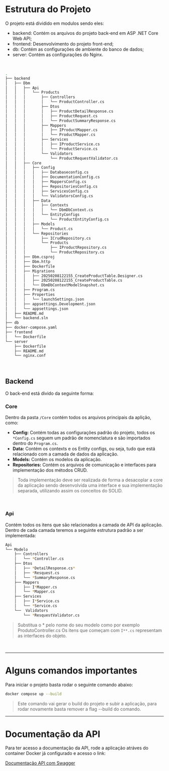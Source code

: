 # Estrutura do Projeto

O projeto está dividido em modulos sendo eles:

- backend: Contém os arquivos do projeto back-end em ASP .NET Core Web API;
- frontend: Desenvolvimento do projeto front-end;
- db: Contém as configurações de ambiente do banco de dados;
- server: Contém as configurações do Nginx.

<br>

```bash
.
├── backend
│   ├── Dbm
│   │   ├── Api
│   │   │   └── Products
│   │   │       ├── Controllers
│   │   │       │   └── ProductController.cs
│   │   │       ├── Dtos
│   │   │       │   ├── ProductDetailResponse.cs
│   │   │       │   ├── ProductRequest.cs
│   │   │       │   └── ProductSummaryResponse.cs
│   │   │       ├── Mappers
│   │   │       │   ├── IProductMapper.cs
│   │   │       │   └── ProductMapper.cs
│   │   │       ├── Services
│   │   │       │   ├── IProductService.cs
│   │   │       │   └── ProductService.cs
│   │   │       └── Validators
│   │   │           └── ProductRequestValidator.cs
│   │   ├── Core
│   │   │   ├── Config
│   │   │   │   ├── Databaseconfig.cs
│   │   │   │   ├── DocumentationConfig.cs
│   │   │   │   ├── MappersConfig.cs
│   │   │   │   ├── RepositoriesConfig.cs
│   │   │   │   ├── ServicesConfig.cs
│   │   │   │   └── ValidatorsConfig.cs
│   │   │   ├── Data
│   │   │   │   ├── Contexts
│   │   │   │   │   └── DbmDbContext.cs
│   │   │   │   └── EntityConfigs
│   │   │   │       └── ProductEntityConfig.cs
│   │   │   ├── Models
│   │   │   │   └── Product.cs
│   │   │   └── Repositories
│   │   │       ├── ICrudRepository.cs
│   │   │       └── Products
│   │   │           ├── IProductRepository.cs
│   │   │           └── ProductRepository.cs
│   │   ├── Dbm.csproj
│   │   ├── Dbm.http
│   │   ├── Dockerfile
│   │   ├── Migrations
│   │   │   ├── 20250208122155_CreateProductTable.Designer.cs
│   │   │   ├── 20250208122155_CreateProductTable.cs
│   │   │   └── DbmDbContextModelSnapshot.cs
│   │   ├── Program.cs
│   │   ├── Properties
│   │   │   └── launchSettings.json
│   │   ├── appsettings.Development.json
│   │   └── appsettings.json
│   ├── README.md
│   └── backend.sln
├── db
├── docker-compose.yaml
├── frontend
│   └── Dockerfile
└── server
    ├── Dockerfile
    ├── README.md
    └── nginx.conf
```

<br>

## Backend

O back-end está divido da seguinte forma:

### Core
Dentro da pasta `/Core` contém todos os arquivos principais da aplição, como:

- __Config:__ Contém todas as configurações padrão do projeto, todos os `*Config.cs` seguem um padrão de nomenclatura e são importados dentro do `Program.cs`.
- __Data:__ Contém os contexts e os Entity configs, ou seja, tudo que está relacionado com a camada de dados da aplicação.
- __Models:__ Contém os modelos da aplicação.
- __Repositories:__ Contém os arquivos de comunicação e interfaces para implementação dos métodos CRUD.

> Toda implementação deve ser realizada de forma a desacoplar a core da aplicação sendo desenvolvida uma interface e sua implementação separada, utilizando assim os conceitos do SOLID.

<br>

### Api

Contém todos os itens que são relacionados a camada de API da aplicação. Dentro de cada camada teremos a seguinte estrutura padrão a ser implementada:

```bash
Api
└── Modelo
    ├── Controllers
    │   └── *Controller.cs
    ├── Dtos
    │   ├── *DetailResponse.cs*
    │   ├── *Resquest.cs
    │   └── *SummaryResponse.cs
    ├── Mappers
    │   ├── I*Mapper.cs
    │   └── *Mapper.cs
    ├── Services
    │   ├── I*Service.cs
    │   └── *Service.cs
    └──  Validators
        └── *ResquestValidator.cs
```

> Substitua o * pelo nome do seu modelo como por exemplo ProdutoController.cs
> Os itens que começam com `I**.cs` representam as interfaces do objeto. 

<br>

---


# Alguns comandos importantes

Para iniciar o projeto basta rodar o seguinte comando abaixo:

```bash
docker compose up --build
```

> Este comando vai gerar o build do projeto e subir a aplicação, para rodar novamente basta remover a flag --build do comando.

---

# Documentação da API

Para ter acesso a documentação da API, rode a aplicação atráves do container Docker já configurado e acesso o link:

[Documentação API com Swagger](http://127.0.0.1:5000/swagger)